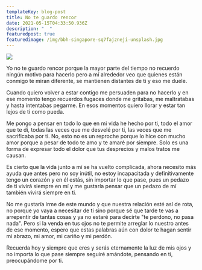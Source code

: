 ```yaml
---
templateKey: blog-post
title: No te guardo rencor
date: 2021-05-15T04:33:50.936Z
description: "  "
featuredpost: true
featuredimage: /img/bbh-singapore-sq7fajzneji-unsplash.jpg
---
```

![](/img/bbh-singapore-sq7fajzneji-unsplash.jpg)

Yo no te guardo rencor porque la mayor parte del tiempo no recuerdo ningún motivo para hacerlo pero a mí alrededor veo que quienes están conmigo te miran diferente, se mantienen distantes de ti y eso me duele.



Cuando quiero volver a estar contigo me persuaden para no hacerlo y en ese momento tengo recuerdos fugaces donde me gritabas, me maltratabas y hasta intentabas pegarme. En esos momentos quiero llorar y estar tan lejos de ti como pueda.



Me pongo a pensar en todo lo que en mi vida he hecho por ti, todo el amor que te di, todas las veces que me desvelé por ti, las veces que me sacrificaba por ti. No, esto no es un reproche porque lo hice con mucho amor porque a pesar de todo te amo y te amaré por siempre. Solo es una forma de expresar todo el dolor que tus desprecios y malos tratos me causan.



Es cierto que la vida junto a mí se ha vuelto complicada, ahora necesito más ayuda que antes pero no soy inútil, no estoy incapacitada y definitivamente tengo un corazón y en él estás, sin importar lo que pase, pues un pedazo de ti vivirá siempre en mí y me gustaría pensar que un pedazo de mí también vivirá siempre en ti.



No me gustaría irme de este mundo y que nuestra relación esté así de rota, no porque yo vaya a necesitar de ti sino porque sé que tarde te vas a arrepentir de tantas cosas y ya no estaré para decirte "te perdono, no pasa nada". Pero si la venda en tus ojos no te permite arreglar lo nuestro antes de ese momento, espero que estas palabras aún con dolor te hagan sentir mi abrazo, mi amor, mi cariño y mi perdón.



Recuerda hoy y siempre que eres y serás eternamente la luz de mis ojos y no importa lo que pase siempre seguiré amándote, pensando en ti, preocupándome por ti.
